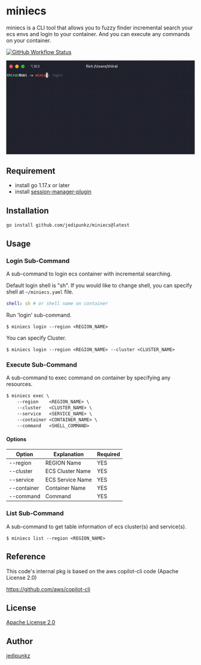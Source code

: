 # miniecs

miniecs is a CLI tool that allows you to fuzzy finder incremental search your ecs envs and login to your container. And you can execute any commands on your container.

[![GitHub Workflow Status](https://img.shields.io/github/workflow/status/jedipunkz/miniecs/Go-CI?style=flat-square)](https://github.com/jedipunkz/miniecs/actions?query=workflow%3AGo-CI)

<img src="https://raw.githubusercontent.com/jedipunkz/miniecs/main/pix/miniecs.gif">

## Requirement

- install go 1.17.x or later
- install [session-manager-plugin](https://docs.aws.amazon.com/ja_jp/systems-manager/latest/userguide/session-manager-working-with-install-plugin.html)

## Installation

```shell
go install github.com/jedipunkz/miniecs@latest
```

## Usage

### Login Sub-Command

A sub-command to login ecs container with incremental searching.

Default login shell is "sh". If you would like to change shell, you can specify shell at `~/miniecs.yaml` file.

```yaml
shell: sh # or shell name on container
```

Run 'login' sub-command.

```shell
$ miniecs login --region <REGION_NAME>
```

You can specify Cluster.

```shell
$ miniecs login --region <REGION_NAME> --cluster <CLUSTER_NAME>
```

### Execute Sub-Command

A sub-command to exec command on container by specifying any resources.

```shell
$ miniecs exec \
    --region    <REGION_NAME> \
    --cluster   <CLUSTER_NAME> \
    --service   <SERVICE_NAME> \
    --container <CONTAINER_NAME> \
    --command   <SHELL_COMMAND>
```

#### Options

| Option      | Explanation          | Required |
|-------------|----------------------|----------|
| --region    | REGION  Name         | YES      |
| --cluster   | ECS Cluster Name     | YES      |
| --service   | ECS Service Name     | YES      |
| --container | Container Name       | YES      |
| --command   | Command              | YES      |

### List Sub-Command

A sub-command to get table information of ecs cluster(s) and service(s).

```shell
$ miniecs list --region <REGION_NAME>
```

## Reference

This code's internal pkg is based on the aws copilot-cli code (Apache License 2.0)

https://github.com/aws/copilot-cli

## License

[Apache License 2.0](https://github.com/jedipunkz/awscreds/blob/main/LICENSE)

## Author

[jedipunkz](https://twitter.com/jedipunkz)
